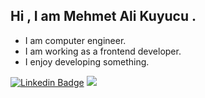 ## Hi , I am Mehmet Ali Kuyucu . 
- I am computer engineer.
- I am working as a frontend developer.
- I enjoy developing something.


[![Linkedin Badge](https://img.shields.io/badge/-Linkedin-blue?style=flat-quare&labelColor=black&logo=linkedin&logoColor=white&link=link)](https://www.linkedin.com/in/mehmetalikuyucu/)
 <a href="https://github.com/mehmetalikuyucu/github-profile-views-counter">
  <img src="https://komarev.com/ghpvc/?username=mehmetalikuyucu&color=blue">
</a>
